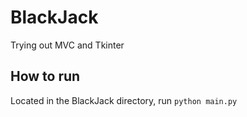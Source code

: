 # BlackJack
Trying out MVC and Tkinter


## How to run

Located in the BlackJack directory, run `python main.py`
